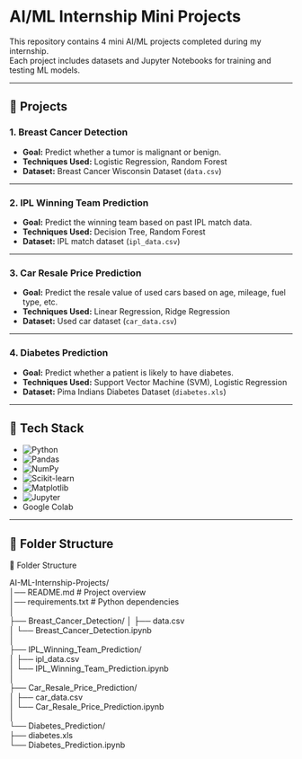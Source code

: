 # AI/ML Internship Mini Projects

This repository contains 4 mini AI/ML projects completed during my internship.  
Each project includes datasets and Jupyter Notebooks for training and testing ML models.

---

## 📌 Projects

### 1. Breast Cancer Detection
- **Goal:** Predict whether a tumor is malignant or benign.
- **Techniques Used:** Logistic Regression, Random Forest
- **Dataset:** Breast Cancer Wisconsin Dataset (`data.csv`)

---

### 2. IPL Winning Team Prediction
- **Goal:** Predict the winning team based on past IPL match data.
- **Techniques Used:** Decision Tree, Random Forest
- **Dataset:** IPL match dataset (`ipl_data.csv`)

---

### 3. Car Resale Price Prediction
- **Goal:** Predict the resale value of used cars based on age, mileage, fuel type, etc.
- **Techniques Used:** Linear Regression, Ridge Regression
- **Dataset:** Used car dataset (`car_data.csv`)

---

### 4. Diabetes Prediction
- **Goal:** Predict whether a patient is likely to have diabetes.
- **Techniques Used:** Support Vector Machine (SVM), Logistic Regression
- **Dataset:** Pima Indians Diabetes Dataset (`diabetes.xls`)

---

## 🚀 Tech Stack
- ![Python](https://img.shields.io/badge/Python-3776AB?style=for-the-badge&logo=python&logoColor=white)
- ![Pandas](https://img.shields.io/badge/Pandas-150458?style=for-the-badge&logo=pandas&logoColor=white)
- ![NumPy](https://img.shields.io/badge/NumPy-013243?style=for-the-badge&logo=numpy&logoColor=white)
- ![Scikit-learn](https://img.shields.io/badge/Scikit--learn-F7931E?style=for-the-badge&logo=scikit-learn&logoColor=white)
- ![Matplotlib](https://img.shields.io/badge/Matplotlib-000000?style=for-the-badge&logo=matplotlib&logoColor=white)
- ![Jupyter](https://img.shields.io/badge/Jupyter-F37626?style=for-the-badge&logo=jupyter&logoColor=white)
- Google Colab 

---

## 📂 Folder Structure
📂 Folder Structure  

AI-ML-Internship-Projects/  
│── README.md                 # Project overview  
│── requirements.txt          # Python dependencies  
│  
├── Breast_Cancer_Detection/ 
│    ├── data.csv  
│    └── Breast_Cancer_Detection.ipynb  
│  
├── IPL_Winning_Team_Prediction/  
│    ├── ipl_data.csv  
│    └── IPL_Winning_Team_Prediction.ipynb  
│  
├── Car_Resale_Price_Prediction/  
│    ├── car_data.csv  
│    └── Car_Resale_Price_Prediction.ipynb  
│  
└── Diabetes_Prediction/  
     ├── diabetes.xls  
     └── Diabetes_Prediction.ipynb  
